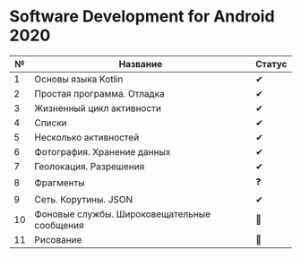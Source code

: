 # Software Development for Android 2020
|№|Название                                    | Статус|
|-|--------------------------------------------|-------| 
|1|Основы языка Kotlin                         |   ✔  |
|2|Простая программа. Отладка                  |   ✔  |
|3|Жизненный цикл активности                   |   ✔  |
|4|Списки                                      |   ✔  |
|5|Несколько активностей                       |   ✔  |
|6|Фотография. Хранение данных                 |   ✔  |
|7|Геолокация. Разрешения                      |   ✔  |
|8|Фрагменты                                   |   ❓  |
|9|Сеть. Корутины. JSON                        |   ✔  |
|10|Фоновые службы. Широковещательные сообщения|  🚫  |
|11|Рисование                                  |  🚫  |